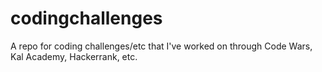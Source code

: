# codingchallenges

A repo for coding challenges/etc that I've worked on through Code Wars, Kal Academy, Hackerrank, etc. 
